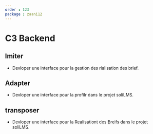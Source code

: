 ```yaml
---
order : 123
package : zaani12
--- 
```

# C3 Backend
## Imiter
- Devloper  une interface  pour la  gestion des rialisation des brief.
 


## Adapter
-  Devloper  une interface  pour la  profilr dans le projet soliLMS.
## transposer
-  Devloper  une interface  pour la  Realisationt des Breifs dans le projet soliLMS.

